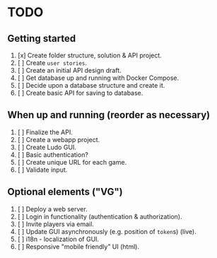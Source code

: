 # TODO

## Getting started
1. [x] Create folder structure, solution & API project.
1. [ ] Create `user stories`.
1. [ ] Create an initial API design draft.
1. [ ] Get database up and running with Docker Compose.
1. [ ] Decide upon a database structure and create it.
1. [ ] Create basic API for saving to database.

## When up and running (reorder as necessary)
1. [ ] Finalize the API.
1. [ ] Create a webapp project.
1. [ ] Create Ludo GUI.
1. [ ] Basic authentication?
1. [ ] Create unique URL for each game.
1. [ ] Validate input.

## Optional elements ("VG")
1. [ ] Deploy a web server.
1. [ ] Login in functionality (authentication & authorization).
1. [ ] Invite players via email.
1. [ ] Update GUI asynchronously (e.g. position of `token`s) (live).
1. [ ] i18n - localization of GUI.
1. [ ] Responsive "mobile friendly" UI (html).
